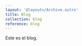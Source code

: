 ```yaml
---
layout: '@layouts/Archive.astro'
title: Blog
collection: blog
reference: blog
---
```


Este es el blog.
